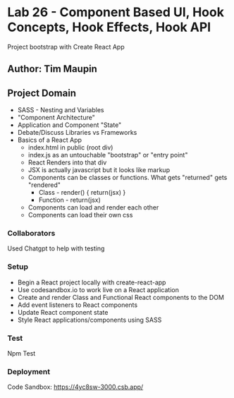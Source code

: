 # Lab 26 - Component Based UI, Hook Concepts, Hook Effects, Hook API

Project bootstrap with Create React App

## Author: Tim Maupin

## Project Domain

- SASS - Nesting and Variables
- "Component Architecture"
- Application and Component "State"
- Debate/Discuss Libraries vs Frameworks
- Basics of a React App
    - index.html in public (root div)
    - index.js as an untouchable "bootstrap" or "entry point"
    - React Renders into that div
    - JSX is actually javascript but it looks like markup
    - Components can be classes or functions. What gets "returned" gets "rendered"
        - Class - render() { return(jsx) }
        - Function - return(jsx)
    - Components can load and render each other
    - Components can load their own css

### Collaborators

Used Chatgpt to help with testing

### Setup

- Begin a React project locally with create-react-app
- Use codesandbox.io to work live on a React application
- Create and render Class and Functional React components to the DOM
- Add event listeners to React components
- Update React component state
- Style React applications/components using SASS

### Test

Npm Test

### Deployment

Code Sandbox: https://4yc8sw-3000.csb.app/